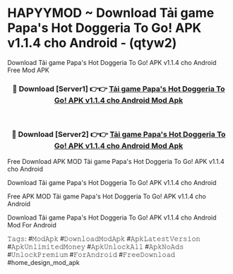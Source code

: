 # HAPYYMOD ~ Download Tải game Papa's Hot Doggeria To Go! APK v1.1.4 cho Android - (qtyw2)
Download Tải game Papa's Hot Doggeria To Go! APK v1.1.4 cho Android Free Mod APK

<div align="center">
<h3>🔴 Download [Server1] 👉👉 <a href="https://apk-comot.site?title=Tải_game_Papa's_Hot_Doggeria_To_Go!_APK_v1.1.4_cho_Android">Tải game Papa's Hot Doggeria To Go! APK v1.1.4 cho Android Mod Apk</a></h3><br>

<h3>🔴 Download [Server2] 👉👉 <a href="https://apk-comot.site?title=Tải_game_Papa's_Hot_Doggeria_To_Go!_APK_v1.1.4_cho_Android">Tải game Papa's Hot Doggeria To Go! APK v1.1.4 cho Android Mod Apk</a></h3>
</div>


Free Download APK MOD Tải game Papa's Hot Doggeria To Go! APK v1.1.4 cho Android

Download Tải game Papa's Hot Doggeria To Go! APK v1.1.4 cho Android 

Free APK MOD Tải game Papa's Hot Doggeria To Go! APK v1.1.4 cho Android 

Download Tải game Papa's Hot Doggeria To Go! APK v1.1.4 cho Android Mod For Android

𝚃𝚊𝚐𝚜: #𝙼𝚘𝚍𝙰𝚙𝚔 #𝙳𝚘𝚠𝚗𝚕𝚘𝚊𝚍𝙼𝚘𝚍𝙰𝚙𝚔 #𝙰𝚙𝚔𝙻𝚊𝚝𝚎𝚜𝚝𝚅𝚎𝚛𝚜𝚒𝚘𝚗 #𝙰𝚙𝚔𝚄𝚗𝚕𝚒𝚖𝚒𝚝𝚎𝚍𝙼𝚘𝚗𝚎𝚢 #𝙰𝚙𝚔𝚄𝚗𝚕𝚘𝚌𝚔𝙰𝚕𝚕 #𝙰𝚙𝚔𝙽𝚘𝙰𝚍𝚜 #𝚄𝚗𝚕𝚘𝚌𝚔𝙿𝚛𝚎𝚖𝚒𝚞𝚖 #𝙵𝚘𝚛𝙰𝚗𝚍𝚛𝚘𝚒𝚍 #𝙵𝚛𝚎𝚎𝙳𝚘𝚠𝚗𝚕𝚘𝚊𝚍 #home_design_mod_apk